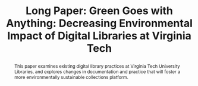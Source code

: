 ---
abstract: This paper examines existing digital library practices at Virginia Tech
  University Libraries, and explores changes in documentation and practice that will
  foster a more environmentally sustainable collections platform.
creators:
- Alex Kinnaman
date: null
document_url: https://az659834.vo.msecnd.net/eventsairwesteuprod/production-inconference-public/041b9d71a3e245a3b824a82f8f6752c1
grand_parent: iPRES
institutions:
- Virginia Tech University Libraries
keywords:
- sustainability
- digital libraries
- digital preservation
landing_page_url: null
language: eng
layout: publication
license: CC-BY 4.0 International
notes_url: null
parent: iPRES 2022
publication_type: long paper
size: null
slides_url: null
source_name: iPRES
stream_url: null
title: 'Long Paper: Green Goes with Anything: Decreasing Environmental Impact of Digital
  Libraries at Virginia Tech'
year: 2022
---